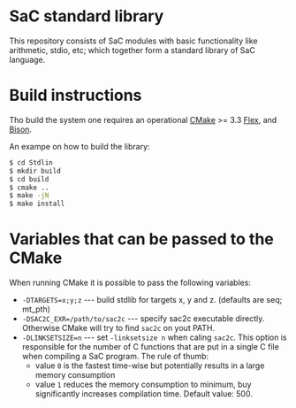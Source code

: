 SaC standard library
====================

This repository consists of SaC modules with basic functionality like
arithmetic, stdio, etc; which together form a standard library of SaC
language.

Build instructions
==================

Tho build the system one requires an operational [CMake](https://cmake.org/) >= 3.3
[Flex](http://flex.sourceforge.net/), and [Bison](https://www.gnu.org/software/bison/). 

An exampe on how to build the library:
```bash
$ cd Stdlin
$ mkdir build
$ cd build
$ cmake ..
$ make -jN
$ make install
```

Variables that can be passed to the CMake
=========================================

When running CMake it is possible to pass the following variables:
  * `-DTARGETS=x;y;z` --- build stdlib for targets x, y and z. (defaults are seq; mt_pth)
  * `-DSAC2C_EXR=/path/to/sac2c` --- specify sac2c executable directly.  Otherwise CMake will
    try to find `sac2c` on yout PATH.
  * `-DLINKSETSIZE=n` --- set `-linksetsize n` when caling `sac2c`.  This option is responsible
    for the number of C functions that are put in a single C file when compiling a SaC program.
    The rule of thumb:
    * value `0` is the fastest time-wise but potentially results in a large memory consumption
    * value `1` reduces the memory consumption to minimum, buy significantly increases compilation time.
    Default value: 500.
